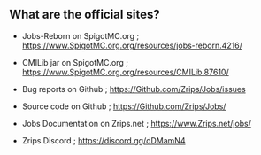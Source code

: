 ## What are the official sites?

- Jobs-Reborn on SpigotMC.org ; <https://www.SpigotMC.org.org/resources/jobs-reborn.4216/>

- CMILib jar on SpigotMC.org ; <https://www.SpigotMC.org.org/resources/CMILib.87610/>

- Bug reports on Github ; <https://Github.com/Zrips/Jobs/issues>

- Source code on Github ; <https://Github.com/Zrips/Jobs/>

- Jobs Documentation on Zrips.net ; <https://www.Zrips.net/jobs/>

- Zrips Discord ; <https://discord.gg/dDMamN4>

